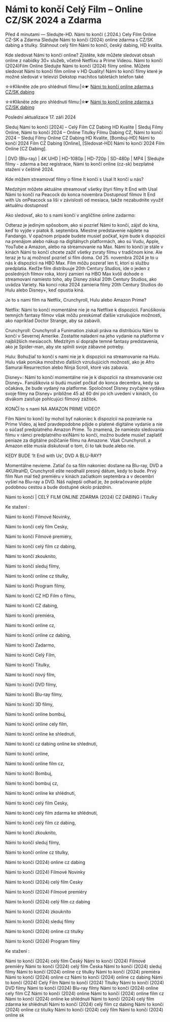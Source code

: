 # Námi to končí Celý Film – Online CZ/SK 2024 a Zdarma

Před 4 minutami — Sledujte-HD. Námi to končí (.2024.) Cely Film Online CZ-SK a Zdarma
Sledujte Námi to končí (2024) online zdarma s CZ/SK dabing a titulky. Stáhnout celý film Námi to končí, český dabing, HD kvalita.

Kde sledovat Námi to končí online? Zjistěte, kde můžete sledovat obsah online z nabídky 30+ služeb, včetně Netflixu a Prime Videou. Námi to končí (2024)Film Online Sledujte Námi to končí (2024) filmy online. Můžete sledovat Námi to končí film online v HD Quality! Námi to končí filmy které je možné sledovat v televizi Dekstop machitos tabletách telefon také

✮✮Klikněte zde pro shlédnutí filmu:|✮☛ [Námi to končí online zdarma s CZ/SK dabing](https://crotx.online/sk/movie/1079091/nami-to-konci.github)

✮✮Klikněte zde pro shlédnutí filmu:|✮☛ [Námi to končí online zdarma s CZ/SK dabing](https://crotx.online/sk/movie/1079091/nami-to-konci.github)

Poslední aktualizace 17. září 2024


Sleduj Námi to končí [2024] – Celý Film CZ Dabing HD Kvalite | Sleduj Filmy Online, Námi to končí 2024 – Online Titulky Filmu Dabing CZ, Námi to končí 2024 – Sleduj Filmy Online CZ Dabing HD Kvalite, [Bombuj-HD] Námi to končí 2024 Film CZ Dabing [Online], [Sledovat-HD] Námi to končí 2024 Film Online [CZ Dabing].

| DVD (Blu-ray) | 4K UHD | HD-1080p | HD-720p | SD-480p | MP4 | Sledujte filmy - zdarma a bez registrace, Námi to končí online (cz-sk) bezplatné stažení v češtině 2024.

Kde môžem streamovať filmy o filme It končí s Usal It končí u nás?

Medzitým môžete aktuálne streamovať všetky štyri filmy It End with Usal Námi to končí na Peacock do konca novembra Dostupnosť filmov It End with Us onPeacock sa líši v závislosti od mesiaca, takže nezabudnite využiť aktuálnu dostupnosť

Ako sledovať, ako to s nami končí v angličtine online zadarmo:

Odteraz je jediným spôsobom, ako si pozrieť Námi to končí, zájsť do kina, keď to vyjde v piatok 8. septembra. Miestne predstavenie nájdete na Fandango. V opačnom prípade budete musieť počkať, kým bude k dispozícii na prenájom alebo nákup na digitálnych platformách, ako sú Vudu, Apple, YouTube a Amazon, alebo na streamovanie na Max. Námi to končí je stále v kinách Námi to končí chcete zažiť všetky zvraty filmu v tradičnom kine. Ale teraz je tu aj možnosť pozrieť si film doma. Od 25. novembra 2024 je to u nás k dispozícii na HBO Max. Film môžu pozerať len tí, ktorí si službu predplatia. Keďže film distribuuje 20th Century Studios, ide o jeden z posledných filmov roka, ktorý zamieri na HBO Max kvôli dohode o streamovaní namiesto toho, aby Disney získal 20th Century Studios, ako uvádza Variety. Na konci roka 2024 zamieria filmy 20th Century Studios do Hulu alebo Disney+, keď opustia kiná.

Je to s nami film na Netflix, Crunchyroll, Hulu alebo Amazon Prime?

Netflix: Námi to končí momentálne nie je na Netflixe k dispozícii. Fanúšikovia temných fantasy filmov však môžu preskúmať ďalšie vzrušujúce možnosti, ako napríklad Doctor Strange, aby sa zabavili.

Crunchyroll: Crunchyroll a Funimation získali práva na distribúciu Námi to končí v Severnej Amerike. Zostaňte naladení na jeho vydanie na platforme v najbližších mesiacoch. Medzitým si doprajte temné fantasy predstavenia, ako je Spider-man, aby ste splnili svoje zábavné potreby.

Hulu: Bohužiaľ to končí s nami nie je k dispozícii na streamovanie na Hulu. Hulu však ponúka množstvo ďalších vzrušujúcich možností, ako je Afro Samurai Resurrection alebo Ninja Scroll, ktoré vás zabavia.

Disney+: Námi to končí momentálne nie je k dispozícii na streamovanie cez Disney+. Fanúšikovia si budú musieť počkať do konca decembra, kedy sa očakáva, že bude vydaný na platforme. Spoločnosť Disney zvyčajne vydáva svoje filmy na Disney+ približne 45 až 60 dní po ich uvedení v kinách, čo divákom zaisťuje pohlcujúci filmový zážitok.

KONČÍ to s nami NA AMAZON PRIME VIDEO?

Film Námi to končí by mohol byť nakoniec k dispozícii na pozeranie na Prime Video, aj keď pravdepodobne pôjde o platené digitálne vydanie a nie o súčasť predplatného Amazon Prime. To znamená, že namiesto sledovania filmu v rámci predplatného exiNámi to končí, možno budete musieť zaplatiť peniaze za digitálne požičanie filmu na Amazone. Však Crunchyroll. a Amazon ešte musia diskutovať o tom, či to tak bude alebo nie.

KEDY BUDE ‘It End with Us’, DVD A BLU-RAY?

Momentálne nevieme. Zatiaľ čo sa film nakoniec dostane na Blu-ray, DVD a 4KUltraHD, Crunchyroll ešte neodhalil presný dátum, kedy to bude. Prvý film Nun mal tiež premiéru v kinách začiatkom septembra a v decembri vyšiel na Blu-ray a DVD. Náš najlepší odhad je, že pokračovanie pôjde podobnou cestou a bude dostupné okolo prázdnin.

Námi to končí | CELÝ FILM ONLINE ZDARMA (2024) CZ DABING i Titulky

Ke stažení :

Námi to končí Filmové Novinky,

Námi to končí celý film Cesky,

Námi to končí Filmové premiéry,

Námi to končí celý film cz dabing,

Námi to končí zkouknito,

Námi to končí sleduj filmy,

Námi to končí online cz titulky,

Námi to končí Program filmy,

Námi to končí CZ HD Film o filmu,

Námi to končí CZ dabing,

Námi to končí premiéra,

Námi to končí online cz,

Námi to končí online cz dabing,

Námi to končí Zadarmo,

Námi to končí Celý Film,

Námi to končí Titulky,

Námi to končí nový film,

Námi to končí DVD filmy,

Námi to končí Blu-ray filmy,

Námi to končí 3D filmy,

Námi to končí online bombuj,

Námi to končí online cely film,

Námi to končí online ke shlednuti,

Námi to končí cz dabing online ke shlednuti,

Námi to končí online,

Námi to končí online film cz,

Námi to končí Bombuj,

Námi to končí bombuj cz,

Námi to končí online ke shlédnutí,

Námi to končí celý film Cesky,

Námi to končí celý film zdarma ke shlédnutí,

Námi to končí celý film cz dabing,

Námi to končí zkouknito,

Námi to končí sleduj filmy,

Námi to končí online cz titulky,

Námi to končí (2024) online cz dabing

Námi to končí (2024) Filmové Novinky

Námi to končí (2024) celý film Cesky

Námi to končí (2024) Filmové premiéry

Námi to končí (2024) celý film cz dabing

Námi to končí (2024) zkouknito

Námi to končí (2024) sleduj filmy

Námi to končí (2024) online cz titulky

Námi to končí (2024) Program filmy

Ke stažení :

Námi to končí (2024) celý film Český Námi to končí (2024) Filmové premiéry Námi to končí (2024) celý film Česka Námi to končí (2024) sleduj filmy Námi to končí (2024) online cz titulky Námi to končí (2024) premiéra Námi to končí (2024) online cz Námi to končí (2024) online cz dabing Námi to končí (2024) Celý Film Námi to končí (2024) Titulky Námi to končí (2024) DVD filmy Námi to končí (2024) Blu-ray filmy Námi to končí (2024) online cely film CZ Námi to končí (2024) online Námi to končí (2024) online film cz Námi to končí (2024) online ke shlédnutí Námi to končí (2024) celý film zdarma ke shlédnutí Námi to končí (2024) celý film cz dabing Námi to končí (2024) online cz titulky Námi to končí (2024) celý film Námi to končí (2024) online sk
